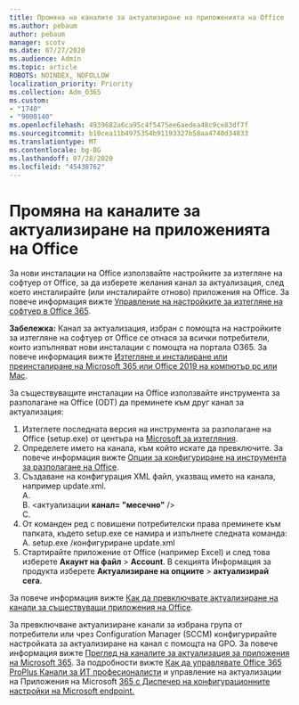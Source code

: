 ```yaml
---
title: Промяна на каналите за актуализиране на приложенията на Office
ms.author: pebaum
author: pebaum
manager: scotv
ms.date: 07/27/2020
ms.audience: Admin
ms.topic: article
ROBOTS: NOINDEX, NOFOLLOW
localization_priority: Priority
ms.collection: Adm_O365
ms.custom:
- "1740"
- "9000140"
ms.openlocfilehash: 4939682a6ca95c4f5475ee6aedea48c9ce83df7f
ms.sourcegitcommit: b10cea11b4975354b91193327b58aa4740d34833
ms.translationtype: MT
ms.contentlocale: bg-BG
ms.lasthandoff: 07/28/2020
ms.locfileid: "45438762"
---
```

# <a name="change-update-channels-for-office-apps"></a>Промяна на каналите за актуализиране на приложенията на Office

За нови инсталации на Office използвайте настройките за изтегляне на софтуер от Office, за да изберете желания канал за актуализация, след което инсталирайте (или инсталирайте отново) приложения на Office. За повече информация вижте [Управление на настройките за изтегляне на софтуер в Office 365](https://docs.microsoft.com/deployoffice/manage-software-download-settings-office-365). 

**Забележка:** Канал за актуализация, избран с помощта на настройките за изтегляне на софтуер от Office се отнася за всички потребители, които изпълняват нови инсталации с помощта на портала O365. За повече информация вижте [Изтегляне и инсталиране или преинсталиране на Microsoft 365 или Office 2019 на компютър pc или Mac](https://support.microsoft.com/office/download-and-install-or-reinstall-microsoft-365-or-office-2019-on-a-pc-or-mac-4414eaaf-0478-48be-9c42-23adc4716658).   

За съществуващите инсталации на Office използвайте инструмента за разполагане на Office (ODT) да преминете към друг канал за актуализация:  

1. Изтеглете последната версия на инструмента за разполагане на Office (setup.exe) от центъра на [Microsoft за изтегляния](https://go.microsoft.com/fwlink/p/?LinkID=626065).
2. Определете името на канала, към който искате да превключите. За повече информация вижте [Опции за конфигуриране на инструмента за разполагане на Office](https://docs.microsoft.com/DeployOffice/configuration-options-for-the-office-2016-deployment-tool#channel-attribute-part-of-add-element).
3. Създаване на конфигурация XML файл, указващ името на канала, например update.xml.  
    A. <Configuration>  
    B. <актуализации **канал= "месечно"** />  
    C. </Configuration>
4. От команден ред с повишени потребителски права преминете към папката, където setup.exe се намира и изпълнете следната команда:  
    A. setup.exe /конфигуриране update.xml
5. Стартирайте приложение от Office (например Excel) и след това изберете **Акаунт на файл**  >  **Account**. В секцията Информация за продукта изберете **Актуализиране на опциите**  >  **актуализирай сега**.

За повече информация вижте [Как да превключвате актуализиране на канали за съществуващи приложения на Office](https://support.microsoft.com/help/3185078/how-to-switch-from-semi-annual-channel-to-monthly-channel). 

За превключване актуализиране канали за избрана група от потребители или чрез Configuration Manager (SCCM) конфигурирайте настройката за актуализиране на канал с помощта на GPO. За повече информация вижте [Преглед на каналите за актуализация за приложения на Microsoft 365](https://docs.microsoft.com/deployoffice/overview-update-channels#group-policy). За подробности вижте [Как да управлявате Office 365 ProPlus Канали за ИТ професионалисти](https://techcommunity.microsoft.com/t5/office-365-blog/how-to-manage-office-365-proplus-channels-for-it-pros/ba-p/795813) и управление на актуализации на Приложения на Microsoft [365 с Диспечер на конфигурационните настройки на Microsoft endpoint.](https://docs.microsoft.com/deployoffice/manage-microsoft-365-apps-updates-configuration-manager)